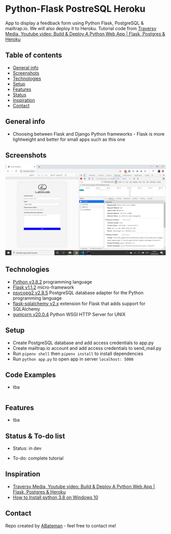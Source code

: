 # Python-Flask PostreSQL Heroku

App to display a feedback form using Python Flask, PostgreSQL & mailtrap.io. We will also deploy it to Heroku. Tutorial code from [Traversy Media, Youtube video: Build & Deploy A Python Web App | Flask, Postgres & Heroku](https://www.youtube.com/watch?v=w25ea_I89iM)

## Table of contents

* [General info](#general-info)
* [Screenshots](#screenshots)
* [Technologies](#technologies)
* [Setup](#setup)
* [Features](#features)
* [Status](#status)
* [Inspiration](#inspiration)
* [Contact](#contact)

## General info

* Choosing between Flask and Django Python frameworks - Flask is more lightweight and better for small apps such as this one

## Screenshots

![techData screen print](./img/form.png)

## Technologies

* [Python v3.8.2](https://www.python.org/) programming language
* [Flask v1.1.2](https://palletsprojects.com/p/flask/) micro-framework
* [psycopg2 v2.8.5](https://pypi.org/project/psycopg2/) PostgreSQL database adapter for the Python programming language
* [flask-sqlalchemy v2.x](https://flask-sqlalchemy.palletsprojects.com/en/2.x/) extension for Flask that adds support for SQLAlchemy
* [gunicorn v20.0.4](https://gunicorn.org/) Python WSGI HTTP Server for UNIX

## Setup

* Create PostgreSQL database and add access credentials to app.py
* Create mailtrap.io account and add access credentials to send_mail.py
* Run `pipenv shell` then `pipenv install` to install dependencies
* Run `python app.py` to open app in server `localhost: 5000`

## Code Examples

* tba

```python

```

## Features

* tba

## Status & To-do list

* Status: in dev

* To-do: complete tutorial

## Inspiration

* [Traversy Media, Youtube video: Build & Deploy A Python Web App | Flask, Postgres & Heroku](https://www.youtube.com/watch?v=w25ea_I89iM)
* [How to Install python 3.8 on Windows 10](https://www.youtube.com/watch?v=bnhQBUEpWlg)

## Contact

Repo created by [ABateman](https://www.andrewbateman.org) - feel free to contact me!
